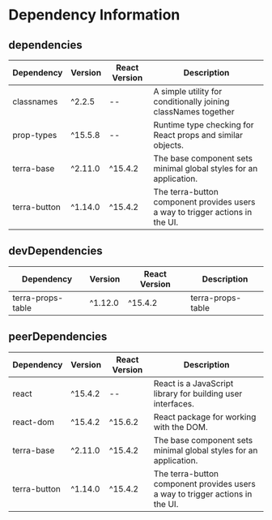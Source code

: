 # Dependency Information

## dependencies
| Dependency | Version | React Version | Description |
|-|-|-|-|
| classnames | ^2.2.5 | -- | A simple utility for conditionally joining classNames together |
| prop-types | ^15.5.8 | -- | Runtime type checking for React props and similar objects. |
| terra-base | ^2.11.0 | ^15.4.2 | The base component sets minimal global styles for an application. |
| terra-button | ^1.14.0 | ^15.4.2 | The terra-button component provides users a way to trigger actions in the UI. |

## devDependencies
| Dependency | Version | React Version | Description |
|-|-|-|-|
| terra-props-table | ^1.12.0 | ^15.4.2 | terra-props-table |

## peerDependencies
| Dependency | Version | React Version | Description |
|-|-|-|-|
| react | ^15.4.2 | -- | React is a JavaScript library for building user interfaces. |
| react-dom | ^15.4.2 | ^15.6.2 | React package for working with the DOM. |
| terra-base | ^2.11.0 | ^15.4.2 | The base component sets minimal global styles for an application. |
| terra-button | ^1.14.0 | ^15.4.2 | The terra-button component provides users a way to trigger actions in the UI. |
